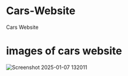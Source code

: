 # Cars-Website
Cars Website
# images of cars website
![Screenshot 2025-01-07 132011](https://github.com/user-attachments/assets/9e4ee690-af2f-4a8f-9db8-7190bdc8c1b3)
